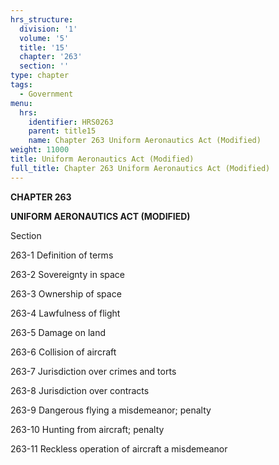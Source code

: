 ```yaml
---
hrs_structure:
  division: '1'
  volume: '5'
  title: '15'
  chapter: '263'
  section: ''
type: chapter
tags:
  - Government
menu:
  hrs:
    identifier: HRS0263
    parent: title15
    name: Chapter 263 Uniform Aeronautics Act (Modified)
weight: 11000
title: Uniform Aeronautics Act (Modified)
full_title: Chapter 263 Uniform Aeronautics Act (Modified)
---
```

**CHAPTER 263**

**UNIFORM AERONAUTICS ACT (MODIFIED)**

Section

263-1 Definition of terms

263-2 Sovereignty in space

263-3 Ownership of space

263-4 Lawfulness of flight

263-5 Damage on land

263-6 Collision of aircraft

263-7 Jurisdiction over crimes and torts

263-8 Jurisdiction over contracts

263-9 Dangerous flying a misdemeanor; penalty

263-10 Hunting from aircraft; penalty

263-11 Reckless operation of aircraft a misdemeanor